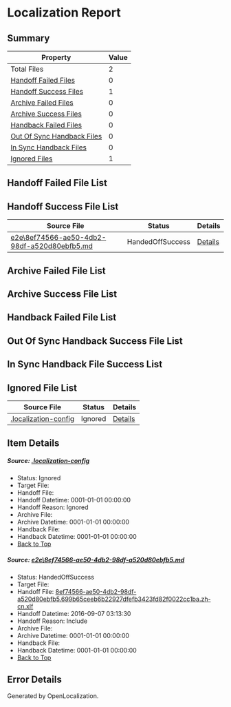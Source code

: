 # <a name='report-top'></a> Localization Report

## Summary
 Property | Value 
 -------- | ----- 
 Total Files | 2
[ Handoff Failed Files ](#handoff-failed-list)| 0
[ Handoff Success Files ](#handoff-success-list)| 1
[ Archive Failed Files ](#archive-failed-list)| 0
[ Archive Success Files ](#archive-success-list)| 0
[ Handback Failed Files ](#handback-failed-list)| 0
[ Out Of Sync Handback Files ](#outofsync-handback-success-list)| 0
[ In Sync Handback Files ](#insync-handback-success-list)| 0
[ Ignored Files ](#ignored-list)| 1

## <a name='handoff-failed-list'></a> Handoff Failed File List

## <a name='handoff-success-list'></a> Handoff Success File List
 Source File | Status | Details 
 ----------- | ------ | ------- 
 [e2e\8ef74566-ae50-4db2-98df-a520d80ebfb5.md](https://github.com/OpenLocalizationTestOrg/ol-test0/blob/9228812ae35f564b7f6aed3ce65221a7a220ca1a/e2e/8ef74566-ae50-4db2-98df-a520d80ebfb5.md) | HandedOffSuccess | [Details](#421dba04cfed2e17cb067385f7a3002d835bb89e1)

## <a name='archive-failed-list'></a> Archive Failed File List

## <a name='archive-success-list'></a> Archive Success File List

## <a name='handback-failed-list'></a> Handback Failed File List

## <a name='outofsync-handback-success-list'></a> Out Of Sync Handback Success File List

## <a name='insync-handback-success-list'></a> In Sync Handback File Success List

## <a name='ignored-list'></a> Ignored File List
 Source File | Status | Details 
 ----------- | ------ | ------- 
 [.localization-config](https://github.com/OpenLocalizationTestOrg/ol-test0/blob/9228812ae35f564b7f6aed3ce65221a7a220ca1a/.localization-config) | Ignored | [Details](#3d4f252ac210baf56311d7e97dcc2db10974dbd20)

## Item Details
##### <a name='3d4f252ac210baf56311d7e97dcc2db10974dbd20'></a> Source: [.localization-config](https://github.com/OpenLocalizationTestOrg/ol-test0/blob/9228812ae35f564b7f6aed3ce65221a7a220ca1a/.localization-config)
* Status: Ignored
* Target File: 
* Handoff File: 
* Handoff Datetime: 0001-01-01 00:00:00
* Handoff Reason: Ignored
* Archive File: 
* Archive Datetime: 0001-01-01 00:00:00
* Handback File: 
* Handback Datetime: 0001-01-01 00:00:00
* [Back to Top](#report-top)

##### <a name='421dba04cfed2e17cb067385f7a3002d835bb89e1'></a> Source: [e2e\8ef74566-ae50-4db2-98df-a520d80ebfb5.md](https://github.com/OpenLocalizationTestOrg/ol-test0/blob/9228812ae35f564b7f6aed3ce65221a7a220ca1a/e2e/8ef74566-ae50-4db2-98df-a520d80ebfb5.md)
* Status: HandedOffSuccess
* Target File: 
* Handoff File: [8ef74566-ae50-4db2-98df-a520d80ebfb5.699b65ceeb6b22927dfefb3423fd82f0022cc1ba.zh-cn.xlf](https://github.com/OpenLocalizationTestOrg/ol-test0-handoff/blob/05cfa02ef29a05aba0dfee365b9db42dbbaf7ce0/ol-handoff/OpenLocalizationTestOrg/ol-test0-zhcn/ci/ht/8ef74566-ae50-4db2-98df-a520d80ebfb5.699b65ceeb6b22927dfefb3423fd82f0022cc1ba.zh-cn.xlf)
* Handoff Datetime: 2016-09-07 03:13:30
* Handoff Reason: Include
* Archive File: 
* Archive Datetime: 0001-01-01 00:00:00
* Handback File: 
* Handback Datetime: 0001-01-01 00:00:00
* [Back to Top](#report-top)


## Error Details

Generated by OpenLocalization.
